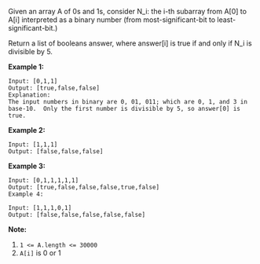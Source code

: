 Given an array A of 0s and 1s, consider N_i: the i-th subarray from A[0] to A[i] interpreted as a binary number (from most-significant-bit to least-significant-bit.)

Return a list of booleans answer, where answer[i] is true if and only if N_i is divisible by 5.

**Example 1:**
```
Input: [0,1,1]
Output: [true,false,false]
Explanation: 
The input numbers in binary are 0, 01, 011; which are 0, 1, and 3 in base-10.  Only the first number is divisible by 5, so answer[0] is true.
```
**Example 2:**
```
Input: [1,1,1]
Output: [false,false,false]
```
**Example 3:**
```
Input: [0,1,1,1,1,1]
Output: [true,false,false,false,true,false]
Example 4:

Input: [1,1,1,0,1]
Output: [false,false,false,false,false]
``` 

**Note:**

1. `1 <= A.length <= 30000`
2. `A[i]` is 0 or 1